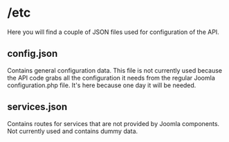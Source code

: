 /etc
====
Here you will find a couple of JSON files used for configuration of the API.

## config.json
Contains general configuration data.  This file is not currently used because the API code grabs all the configuration it needs from the regular Joomla configuration.php file.  It's here because one day it will be needed.

## services.json
Contains routes for services that are not provided by Joomla components.  Not currently used and contains dummy data.

